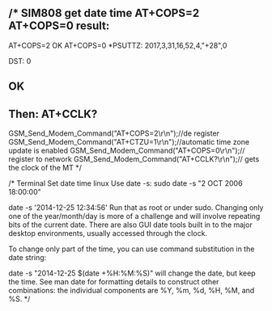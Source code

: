 /* SIM808 get date time
AT+COPS=2
AT+COPS=0
result:
----------------------------------------
AT+COPS=2
OK
AT+COPS=0
*PSUTTZ: 2017,3,31,16,52,4,"+28",0

DST: 0

OK
-------------------------------------------

Then: 
AT+CCLK?
--------------------------------------------

GSM_Send_Modem_Command("AT+COPS=2\r\n");//de register
GSM_Send_Modem_Command("AT+CTZU=1\r\n");//automatic time zone update is enabled
GSM_Send_Modem_Command("AT+COPS=0\r\n");// register to network
GSM_Send_Modem_Command("AT+CCLK?\r\n");// gets the clock of the MT
*/

/*
Terminal Set date time linux
Use date -s: sudo date -s "2 OCT 2006 18:00:00"

date -s '2014-12-25 12:34:56'
Run that as root or under sudo. Changing only one of the year/month/day is more of a challenge and will involve repeating bits of the current date. There are also GUI date tools built in to the major desktop environments, usually accessed through the clock.

To change only part of the time, you can use command substitution in the date string:

date -s "2014-12-25 $(date +%H:%M:%S)"
will change the date, but keep the time. See man date for formatting details to construct other combinations: the individual components are %Y, %m, %d, %H, %M, and %S.
*/